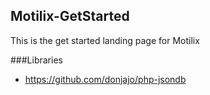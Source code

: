 ## Motilix-GetStarted

This is the get started landing page for Motilix

###Libraries

- https://github.com/donjajo/php-jsondb
